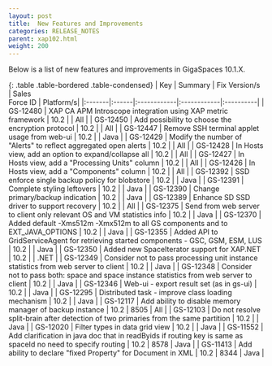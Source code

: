 ```yaml
---
layout: post
title:  New Features and Improvements
categories: RELEASE_NOTES
parent: xap102.html
weight: 200
---
```




Below is a list of new features and improvements in GigaSpaces 10.1.X.


{: .table .table-bordered .table-condensed}
| Key | Summary | Fix Version/s | Sales<br>Force ID | Platform/s|
|:-------|:------|:------------|:------------|:----------|
|  <nobr>GS-12480</nobr> | XAP CA APM Introscope integration using XAP metric framework | 10.2 |  | All |
| GS-12450 | Add possibility to choose the encryption protocol | 10.2 |  | All |
| GS-12447 | Remove SSH terminal applet usage from web-ui | 10.2 |  | Java |
| GS-12429 | Modify the number of "Alerts" to reflect aggregated open alerts | 10.2 |  | All |
| GS-12428 | In Hosts view, add an option to expand/collapse all | 10.2 |  | All |
| GS-12427 | In Hosts view, add a "Processing Units" column | 10.2 |  | All |
| GS-12426 | In Hosts view, add a "Components" column | 10.2 |  | All |
| GS-12392 | SSD enforce single backup policy for blobstore | 10.2 |  | Java |
| GS-12391 | Complete styling leftovers | 10.2 |  | Java |
| GS-12390 | Change primary/backup indication | 10.2 |  | Java |
| GS-12389 | Enhance SD SSD driver to support recovery | 10.2 |  | All |
| GS-12375 | Send from web server to client only relevant OS and VM statistics info | 10.2 |  | Java |
| GS-12370 | Added default -Xms512m -Xmx512m to all GS components and to EXT_JAVA_OPTIONS | 10.2 |  | Java |
| GS-12355 | Added API to GridServiceAgent for retrieving started components - GSC, GSM, ESM, LUS | 10.2 |  | Java |
| GS-12350 | Added new SpaceIterator support for XAP.NET | 10.2 |  | .NET |
| GS-12349 | Consider not to pass processing unit instance statistics from web server to client | 10.2 |  | Java |
| GS-12348 | Consider not to pass both: space and space instance statistics from web server to client | 10.2 |  | Java |
| GS-12346 | Web-ui - export result set (as in gs-ui)  | 10.2 |  | Java |
| GS-12295 | Distributed task - improve class loading mechanism  | 10.2 |  | Java |
| GS-12117 | Add ability to disable memory manager of backup instance  | 10.2 | 8505 | All |
| GS-12103 | Do not resolve split-brain after detection of two primaries from the same partition | 10.2 |  | Java |
| GS-12020 | Filter types in data grid view | 10.2 |  | Java |
| GS-11552 | Add clarification in java doc that in readByids if routing key is same as spaceId no need to specify routing | 10.2 | 8578 | Java |
| GS-11413 | Add ability to declare "fixed Property" for Document in XML | 10.2 | 8344 | Java |
